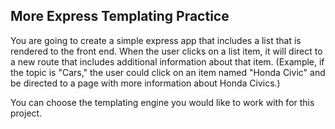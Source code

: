 ## More Express Templating Practice

You are going to create a simple express app that includes a list that is rendered to the front end. When the user clicks on a list item, it will direct to a new route that includes additional information about that item. (Example, if the topic is "Cars," the user could click on an item named "Honda Civic" and be directed to a page with more information about Honda Civics.)

You can choose the templating engine you would like to work with for this project.